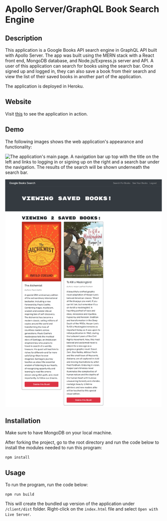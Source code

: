 # Apollo Server/GraphQL Book Search Engine

## Description

This application is a Google Books API search engine in GraphQL API built with Apollo Server. The app was built using the MERN stack with a React front end, MongoDB database, and Node.js/Express.js server and API. A user of this application can search for books using the search bar. Once signed up and logged in, they can also save a book from their search and view the list of their saved books in another part of the application.

The application is deployed in Heroku.

## Website

Visit [this](https://radiant-garden-04848.herokuapp.com/) to see the application in action.

## Demo

The following images shows the web application's appearance and functionality:

![The application's main page. A navigation bar up top with the title on the left and links to logging in or signing up on the right and a search bar under the navigation. The results of the search will be shown underneath the search bar.](./img/mainPage.png)

![The application's saved books page where the users can see all of their saved books along with its image, author/s, and description ](./img/savedBook.png)

## Installation

Make sure to have MongoDB on your local machine.

After forking the project, go to the root directory and run the code below to install the modules needed to run this program:

```
npm install
```

## Usage

To run the program, run the code below:

```
npm run build
```

This will create the bundled up version of the application under `/client/dist` folder. Right-click on the `index.html` file and select `Open with Live Server`.
